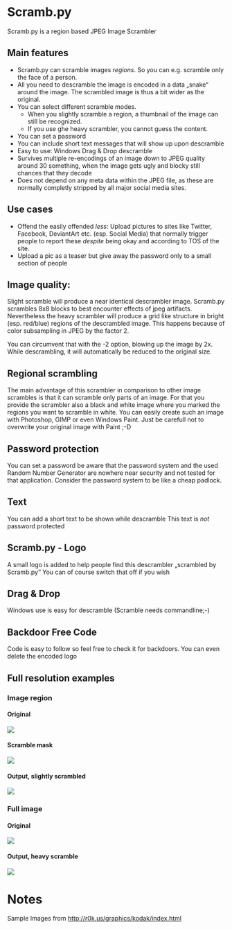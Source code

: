 # Scramb.py
Scramb.py is a region based JPEG Image Scrambler

## Main features
- Scramb.py can scramble images *regions*. So you can e.g. scramble only the face of a person.
- All you need to descramble the image is encoded in a data „snake“ around the image. The scrambled image is thus a bit wider as the original.
- You can select different scramble modes.
  - When you slightly scramble a region, a thumbnail of the image can still be recognized.
  - If you use ghe heavy scrambler, you cannot guess the content.
- You can set a password
- You can include short text messages that will show up upon descramble
- Easy to use: Windows Drag & Drop descramble
- Survives multiple re-encodings of an image down to JPEG quality around 30 something, when the image gets ugly and blocky still chances that they decode
- Does not depend on any meta data within the JPEG file, as these are normally completly stripped by all major social media sites.


## Use cases
- Offend the easily offended *less*: Upload pictures to sites like Twitter, Facebook, DeviantArt etc. (esp. Social Media) that normally trigger people to report these *despite* being okay and according to TOS of the site.
- Upload a pic as a teaser but give away the password only to a small section of people

## Image quality:
Slight scramble will produce a near identical descrambler image.
Scramb.py scrambles 8x8 blocks to best encounter effects of jpeg artifacts.
Nevertheless the heavy scrambler will produce a grid like structure in bright (esp. red/blue) regions of the descrambled image. This happens because of color subsampling in JPEG by the factor 2.

You can circumvent that with the -2 option, blowing up the image by 2x. While descrambling, it will automatically be reduced to the original size.

## Regional scrambling
The main advantage of this scrambler in comparison to other image scrambles is that it can scramble only parts of an image.
For that you provide the scrambler also a black and white image where you marked the regions you want to scramble in white.
You can easily create such an image with Photoshop, GIMP or even Windows Paint. Just be carefull not to overwrite your original image with Paint ;-D

## Password protection
You can set a password
be aware that the password system and the used Random Number Generator are nowhere near security and not tested for that application.
Consider the password system to be like a cheap padlock.

## Text
You can add a short text to be shown while descramble
This text is *not* password protected

## Scramb.py - Logo
A small logo is added to help people find this descrambler „scrambled by Scramb.py“
You can of course switch that off if you wish

## Drag & Drop
Windows use is easy for descramble
(Scramble needs commandline;-)

## Backdoor Free Code
Code is easy to follow so feel free to check it for backdoors. You can even delete the encoded logo

## Full resolution examples

### Image region
#### Original
![](img/kodim04.png)
#### Scramble mask
![](img/kodim04_mask.png)
#### Output, slightly scrambled
![](img/kodim04_scrambled.jpg)

### Full image
#### Original
![](img/kodim23.png)
#### Output, heavy scramble
![](img/kodim23_scrambled.jpg)


# Notes
Sample Images from http://r0k.us/graphics/kodak/index.html

